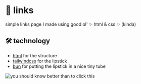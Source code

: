 # 🔗 links 

simple links page I made using good ol' ✨ html & css ✨ (kinda)

## 🛠️ technology
- [html](https://html.com) for the structure
- [tailwindcss](https://tailwindcss.com/) for the lipstick
- [bun](https://bun.sh) for putting the lipstick in a nice tiny tube

![you should know better than to click this](https://img.shields.io/badge/badge-me?style=for-the-badge&label=cool&color=red)
